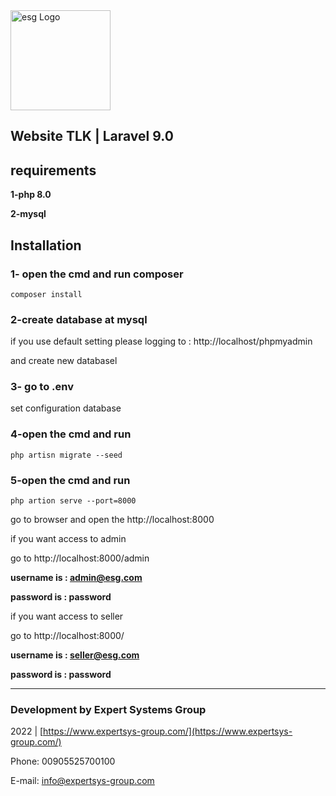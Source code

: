  <img src="https://expertsys-group.com/images/logo-share.png" width="160"  alt="esg Logo">

## Website TLK | Laravel 9.0 


## requirements
**1-php 8.0**

**2-mysql**

## Installation
### 1- open the cmd and run composer 

`composer install `

### 2-create database at mysql 

if you use default setting please logging to : http://localhost/phpmyadmin

and create new databasel 

### 3- go to .env 

set configuration database  
 
### 4-open the cmd and run

``php artisn migrate --seed``

### 5-open the cmd and run

``php artion serve --port=8000``

go to browser and open the http://localhost:8000

if you want access to admin 

go to  http://localhost:8000/admin


**username is : admin@esg.com**

**password is : password**

if you want access to seller 

go to  http://localhost:8000/


**username is : seller@esg.com**

**password is : password**

------------------

 
### Development by Expert Systems Group
2022 | [https://www.expertsys-group.com/](https://www.expertsys-group.com/)

Phone: 00905525700100
 
E-mail: [info@expertsys-group.com](info@expertsys-group.com)



 
